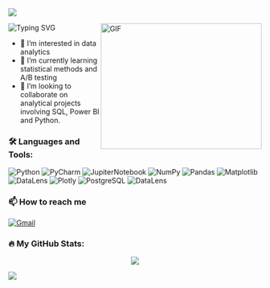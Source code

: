 <div id="counter" align="center">
<img src="https://komarev.com/ghpvc/?username=lisittsa2050&style=flat&label=profile+views&color=orange" alt=""/>
</div>
<img src="https://raw.githubusercontent.com/andreasbm/readme/master/assets/lines/dark.png" />

![Typing SVG](https://readme-typing-svg.herokuapp.com?font=Fira+Code&size30&pause=1000&width=435&lines=Hi👋+I'm+Aleksei)
<img align="right" alt="GIF" src="https://media1.giphy.com/media/v1.Y2lkPTc5MGI3NjExdGg4dTA3aGM0aHo0YjZiNjh6bGFnYnk3MjE5djMzdmZqcGdhdGdhbyZlcD12MV9pbnRlcm5hbF9naWZfYnlfaWQmY3Q9Zw/l4XfgLyXAnyzCh7vfY/giphy.gif" width="320" height="250" />
<br />
- 📡 I’m interested in data analytics
- 🎯 I’m currently learning statistical methods and A/B testing
- 🔮 I’m looking to collaborate on analytical projects involving SQL, Power BI and Python.

### :hammer_and_wrench: Languages and Tools:
  ![Python](https://img.shields.io/badge/python-3670A0?style=for-the-badge&logo=python&logoColor=green)
  ![PyCharm](https://img.shields.io/badge/pycharm-143?style=for-the-badge&logo=pycharm&logoColor=black&color=black&labelColor=green)
  ![JupiterNotebook](https://img.shields.io/badge/-Jupyter-f1faee?style=for-the-badge&logo=jupyter)
  ![NumPy](https://img.shields.io/badge/numpy-%23013243.svg?style=for-the-badge&logo=numpy&logoColor=orange)
  ![Pandas](https://img.shields.io/badge/pandas-%23150458.svg?style=for-the-badge&logo=pandas&logoColor=ffd800)
  ![Matplotlib](https://img.shields.io/badge/Matplotlib-%23ffffff.svg?style=for-the-badge&logo=Matplotlib&logoColor=red)
  ![DataLens](https://img.shields.io/badge/Seaborn-4F9DA3?logo=pydata&logoColor=white&style=for-the-badge)
  ![Plotly](https://img.shields.io/badge/Plotly-%233F4F75.svg?style=for-the-badge&logo=plotly&logoColor=white)
  ![PostgreSQL](https://img.shields.io/badge/PostgreSQL-%23008080?style=for-the-badge&logo=postgresql&logoColor=black)
  ![DataLens](https://img.shields.io/badge/datalens-7F7FD0?logo=DataLens&logoColor=white&style=for-the-badge)

   
### 📫 How to reach me
[![Gmail](https://img.shields.io/badge/Lisittsa-c14438?style=flat&logo=Gmail&logoColor=black&link=mailto:alekseilisittsa@gmail.com)](mailto:alekseilisittsa@gmail.com)

### 🔥 My GitHub Stats:
<p align="center">
<a href="http://www.github.com/Lisittsa2050"><img src="https://github-readme-streak-stats.herokuapp.com/?user=Lisittsa2050&stroke=f97316&background=000000&ring=10b981&fire=10b981&currStreakNum=f97316&currStreakLabel=10b981&sideNums=f97316&sideLabels=f97316&dates=f97316&hide_border=true" /></a>
</p>
<img src="https://raw.githubusercontent.com/andreasbm/readme/master/assets/lines/rainbow.png" />
